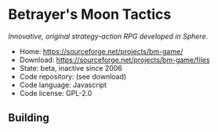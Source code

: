# Betrayer's Moon Tactics

_Innovative, original strategy-action RPG developed in Sphere._

- Home: https://sourceforge.net/projects/bm-game/
- Download: https://sourceforge.net/projects/bm-game/files
- State: beta, inactive since 2006
- Code repository: (see download)
- Code language: Javascript
- Code license: GPL-2.0

## Building

